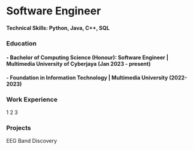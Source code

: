 # Software Engineer

#### Technical Skills: Python, Java, C++, SQL

### Education
#### - Bachelor of Computing Science (Honour): Software Engineer | Multimedia University of Cyberjaya (Jan 2023 - present)
#### - Foundation in Information Technology | Multimedia University (2022-2023)

### Work Experience
1
2
3

### Projects
EEG Band Discovery


